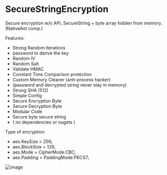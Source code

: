 # SecureStringEncryption
Secure encryption w/o API, SecureString + byte array hidden from memory. (NativeAot comp.)

Features:
- Strong Random Iterations
- password to derive the key
- Random IV
- Random Salt
- Validate HMAC
- Constant Time Comparison protection
- Custom Memory Cleaner (anti-process hacker)
- (password and decrypted string never stay in memory)
- Strong SHA (512)
- Simple Config
- Secure Encryption Byte
- Secure Decryption Byte
- Modular Code
- Secure byte secure string
- ( no dependencies or nugets  )

Type of encryption
- aes.KeySize = 256;
- aes.BlockSize = 128;
- aes.Mode = CipherMode.CBC;
- aes.Padding = PaddingMode.PKCS7;

![image](https://github.com/LumoZitrix/SecureStringEncryption/assets/66798139/bc2ddc68-070c-4dfc-97b0-568a214da879)
